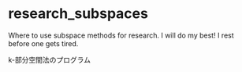 # research_subspaces
Where to use subspace methods for research.
I will do my best!
I rest before one gets tired.

k-部分空間法のプログラム

